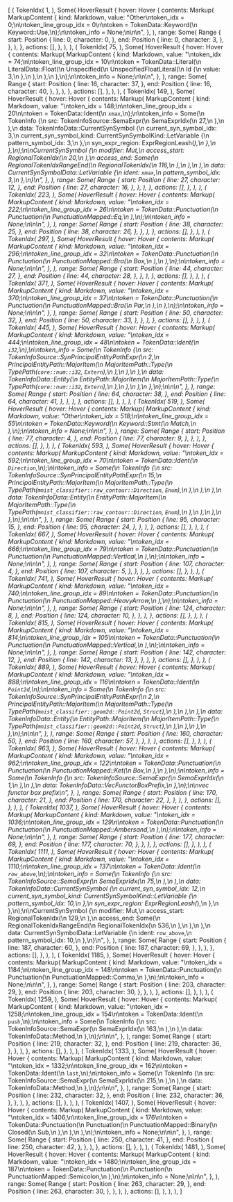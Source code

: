 [
    (
        TokenIdx(
            1,
        ),
        Some(
            HoverResult {
                hover: Hover {
                    contents: Markup(
                        MarkupContent {
                            kind: Markdown,
                            value: "Other\ntoken_idx = 0;\n\ntoken_line_group_idx = 0\n\ntoken = TokenData::Keyword(\n    Keyword::Use,\n);\n\ntoken_info = None;\n\n\n",
                        },
                    ),
                    range: Some(
                        Range {
                            start: Position {
                                line: 0,
                                character: 0,
                            },
                            end: Position {
                                line: 0,
                                character: 3,
                            },
                        },
                    ),
                },
                actions: [],
            },
        ),
    ),
    (
        TokenIdx(
            75,
        ),
        Some(
            HoverResult {
                hover: Hover {
                    contents: Markup(
                        MarkupContent {
                            kind: Markdown,
                            value: "\ntoken_idx = 74;\n\ntoken_line_group_idx = 10\n\ntoken = TokenData::Literal(\n    LiteralData::Float(\n        Unspecified(\n            UnspecifiedFloatLiteral(\n                Id {\n                    value: 3,\n                },\n            ),\n        ),\n    ),\n);\n\ntoken_info = None;\n\n\n",
                        },
                    ),
                    range: Some(
                        Range {
                            start: Position {
                                line: 16,
                                character: 37,
                            },
                            end: Position {
                                line: 16,
                                character: 40,
                            },
                        },
                    ),
                },
                actions: [],
            },
        ),
    ),
    (
        TokenIdx(
            149,
        ),
        Some(
            HoverResult {
                hover: Hover {
                    contents: Markup(
                        MarkupContent {
                            kind: Markdown,
                            value: "\ntoken_idx = 148;\n\ntoken_line_group_idx = 20\n\ntoken = TokenData::Ident(\n    `xmax`,\n);\n\ntoken_info = Some(\n    TokenInfo {\n        src: TokenInfoSource::SemaExpr(\n            SemaExprIdx(\n                27,\n            ),\n        ),\n        data: TokenInfoData::CurrentSynSymbol {\n            current_syn_symbol_idx: 3,\n            current_syn_symbol_kind: CurrentSynSymbolKind::LetVariable {\n                pattern_symbol_idx: 3,\n            },\n            syn_expr_region: ExprRegionLeash(_),\n        },\n    },\n);\n\nCurrentSynSymbol {\n    modifier: Mut,\n    access_start: RegionalTokenIdx(\n        20,\n    ),\n    access_end: Some(\n        RegionalTokenIdxRangeEnd(\n            RegionalTokenIdx(\n                116,\n            ),\n        ),\n    ),\n    data: CurrentSynSymbolData::LetVariable {\n        ident: `xmax`,\n        pattern_symbol_idx: 3,\n    },\n}\n",
                        },
                    ),
                    range: Some(
                        Range {
                            start: Position {
                                line: 27,
                                character: 12,
                            },
                            end: Position {
                                line: 27,
                                character: 16,
                            },
                        },
                    ),
                },
                actions: [],
            },
        ),
    ),
    (
        TokenIdx(
            223,
        ),
        Some(
            HoverResult {
                hover: Hover {
                    contents: Markup(
                        MarkupContent {
                            kind: Markdown,
                            value: "\ntoken_idx = 222;\n\ntoken_line_group_idx = 26\n\ntoken = TokenData::Punctuation(\n    Punctuation(\n        PunctuationMapped::Eq,\n    ),\n);\n\ntoken_info = None;\n\n\n",
                        },
                    ),
                    range: Some(
                        Range {
                            start: Position {
                                line: 38,
                                character: 25,
                            },
                            end: Position {
                                line: 38,
                                character: 26,
                            },
                        },
                    ),
                },
                actions: [],
            },
        ),
    ),
    (
        TokenIdx(
            297,
        ),
        Some(
            HoverResult {
                hover: Hover {
                    contents: Markup(
                        MarkupContent {
                            kind: Markdown,
                            value: "\ntoken_idx = 296;\n\ntoken_line_group_idx = 32\n\ntoken = TokenData::Punctuation(\n    Punctuation(\n        PunctuationMapped::Bra(\n            Box,\n        ),\n    ),\n);\n\ntoken_info = None;\n\n\n",
                        },
                    ),
                    range: Some(
                        Range {
                            start: Position {
                                line: 44,
                                character: 27,
                            },
                            end: Position {
                                line: 44,
                                character: 28,
                            },
                        },
                    ),
                },
                actions: [],
            },
        ),
    ),
    (
        TokenIdx(
            371,
        ),
        Some(
            HoverResult {
                hover: Hover {
                    contents: Markup(
                        MarkupContent {
                            kind: Markdown,
                            value: "\ntoken_idx = 370;\n\ntoken_line_group_idx = 37\n\ntoken = TokenData::Punctuation(\n    Punctuation(\n        PunctuationMapped::Bra(\n            Par,\n        ),\n    ),\n);\n\ntoken_info = None;\n\n\n",
                        },
                    ),
                    range: Some(
                        Range {
                            start: Position {
                                line: 50,
                                character: 32,
                            },
                            end: Position {
                                line: 50,
                                character: 33,
                            },
                        },
                    ),
                },
                actions: [],
            },
        ),
    ),
    (
        TokenIdx(
            445,
        ),
        Some(
            HoverResult {
                hover: Hover {
                    contents: Markup(
                        MarkupContent {
                            kind: Markdown,
                            value: "\ntoken_idx = 444;\n\ntoken_line_group_idx = 48\n\ntoken = TokenData::Ident(\n    `i32`,\n);\n\ntoken_info = Some(\n    TokenInfo {\n        src: TokenInfoSource::SynPrincipalEntityPathExpr(\n            2,\n            PrincipalEntityPath::MajorItem(\n                MajorItemPath::Type(\n                    TypePath(`core::num::i32`, `Extern`),\n                ),\n            ),\n        ),\n        data: TokenInfoData::Entity(\n            EntityPath::MajorItem(\n                MajorItemPath::Type(\n                    TypePath(`core::num::i32`, `Extern`),\n                ),\n            ),\n        ),\n    },\n);\n\n\n",
                        },
                    ),
                    range: Some(
                        Range {
                            start: Position {
                                line: 64,
                                character: 38,
                            },
                            end: Position {
                                line: 64,
                                character: 41,
                            },
                        },
                    ),
                },
                actions: [],
            },
        ),
    ),
    (
        TokenIdx(
            519,
        ),
        Some(
            HoverResult {
                hover: Hover {
                    contents: Markup(
                        MarkupContent {
                            kind: Markdown,
                            value: "Other\ntoken_idx = 518;\n\ntoken_line_group_idx = 55\n\ntoken = TokenData::Keyword(\n    Keyword::Stmt(\n        Match,\n    ),\n);\n\ntoken_info = None;\n\n\n",
                        },
                    ),
                    range: Some(
                        Range {
                            start: Position {
                                line: 77,
                                character: 4,
                            },
                            end: Position {
                                line: 77,
                                character: 9,
                            },
                        },
                    ),
                },
                actions: [],
            },
        ),
    ),
    (
        TokenIdx(
            593,
        ),
        Some(
            HoverResult {
                hover: Hover {
                    contents: Markup(
                        MarkupContent {
                            kind: Markdown,
                            value: "\ntoken_idx = 592;\n\ntoken_line_group_idx = 70\n\ntoken = TokenData::Ident(\n    `Direction`,\n);\n\ntoken_info = Some(\n    TokenInfo {\n        src: TokenInfoSource::SynPrincipalEntityPathExpr(\n            15,\n            PrincipalEntityPath::MajorItem(\n                MajorItemPath::Type(\n                    TypePath(`mnist_classifier::raw_contour::Direction`, `Enum`),\n                ),\n            ),\n        ),\n        data: TokenInfoData::Entity(\n            EntityPath::MajorItem(\n                MajorItemPath::Type(\n                    TypePath(`mnist_classifier::raw_contour::Direction`, `Enum`),\n                ),\n            ),\n        ),\n    },\n);\n\n\n",
                        },
                    ),
                    range: Some(
                        Range {
                            start: Position {
                                line: 95,
                                character: 15,
                            },
                            end: Position {
                                line: 95,
                                character: 24,
                            },
                        },
                    ),
                },
                actions: [],
            },
        ),
    ),
    (
        TokenIdx(
            667,
        ),
        Some(
            HoverResult {
                hover: Hover {
                    contents: Markup(
                        MarkupContent {
                            kind: Markdown,
                            value: "\ntoken_idx = 666;\n\ntoken_line_group_idx = 79\n\ntoken = TokenData::Punctuation(\n    Punctuation(\n        PunctuationMapped::Vertical,\n    ),\n);\n\ntoken_info = None;\n\n\n",
                        },
                    ),
                    range: Some(
                        Range {
                            start: Position {
                                line: 107,
                                character: 4,
                            },
                            end: Position {
                                line: 107,
                                character: 5,
                            },
                        },
                    ),
                },
                actions: [],
            },
        ),
    ),
    (
        TokenIdx(
            741,
        ),
        Some(
            HoverResult {
                hover: Hover {
                    contents: Markup(
                        MarkupContent {
                            kind: Markdown,
                            value: "\ntoken_idx = 740;\n\ntoken_line_group_idx = 89\n\ntoken = TokenData::Punctuation(\n    Punctuation(\n        PunctuationMapped::HeavyArrow,\n    ),\n);\n\ntoken_info = None;\n\n\n",
                        },
                    ),
                    range: Some(
                        Range {
                            start: Position {
                                line: 124,
                                character: 8,
                            },
                            end: Position {
                                line: 124,
                                character: 10,
                            },
                        },
                    ),
                },
                actions: [],
            },
        ),
    ),
    (
        TokenIdx(
            815,
        ),
        Some(
            HoverResult {
                hover: Hover {
                    contents: Markup(
                        MarkupContent {
                            kind: Markdown,
                            value: "\ntoken_idx = 814;\n\ntoken_line_group_idx = 105\n\ntoken = TokenData::Punctuation(\n    Punctuation(\n        PunctuationMapped::Vertical,\n    ),\n);\n\ntoken_info = None;\n\n\n",
                        },
                    ),
                    range: Some(
                        Range {
                            start: Position {
                                line: 142,
                                character: 12,
                            },
                            end: Position {
                                line: 142,
                                character: 13,
                            },
                        },
                    ),
                },
                actions: [],
            },
        ),
    ),
    (
        TokenIdx(
            889,
        ),
        Some(
            HoverResult {
                hover: Hover {
                    contents: Markup(
                        MarkupContent {
                            kind: Markdown,
                            value: "\ntoken_idx = 888;\n\ntoken_line_group_idx = 116\n\ntoken = TokenData::Ident(\n    `Point2d`,\n);\n\ntoken_info = Some(\n    TokenInfo {\n        src: TokenInfoSource::SynPrincipalEntityPathExpr(\n            2,\n            PrincipalEntityPath::MajorItem(\n                MajorItemPath::Type(\n                    TypePath(`mnist_classifier::geom2d::Point2d`, `Struct`),\n                ),\n            ),\n        ),\n        data: TokenInfoData::Entity(\n            EntityPath::MajorItem(\n                MajorItemPath::Type(\n                    TypePath(`mnist_classifier::geom2d::Point2d`, `Struct`),\n                ),\n            ),\n        ),\n    },\n);\n\n\n",
                        },
                    ),
                    range: Some(
                        Range {
                            start: Position {
                                line: 160,
                                character: 50,
                            },
                            end: Position {
                                line: 160,
                                character: 57,
                            },
                        },
                    ),
                },
                actions: [],
            },
        ),
    ),
    (
        TokenIdx(
            963,
        ),
        Some(
            HoverResult {
                hover: Hover {
                    contents: Markup(
                        MarkupContent {
                            kind: Markdown,
                            value: "\ntoken_idx = 962;\n\ntoken_line_group_idx = 122\n\ntoken = TokenData::Punctuation(\n    Punctuation(\n        PunctuationMapped::Ket(\n            Box,\n        ),\n    ),\n);\n\ntoken_info = Some(\n    TokenInfo {\n        src: TokenInfoSource::SemaExpr(\n            SemaExprIdx(\n                1,\n            ),\n        ),\n        data: TokenInfoData::VecFunctorBoxPrefix,\n    },\n);\n\nvec functor box prefix\n",
                        },
                    ),
                    range: Some(
                        Range {
                            start: Position {
                                line: 170,
                                character: 21,
                            },
                            end: Position {
                                line: 170,
                                character: 22,
                            },
                        },
                    ),
                },
                actions: [],
            },
        ),
    ),
    (
        TokenIdx(
            1037,
        ),
        Some(
            HoverResult {
                hover: Hover {
                    contents: Markup(
                        MarkupContent {
                            kind: Markdown,
                            value: "\ntoken_idx = 1036;\n\ntoken_line_group_idx = 129\n\ntoken = TokenData::Punctuation(\n    Punctuation(\n        PunctuationMapped::Ambersand,\n    ),\n);\n\ntoken_info = None;\n\n\n",
                        },
                    ),
                    range: Some(
                        Range {
                            start: Position {
                                line: 177,
                                character: 69,
                            },
                            end: Position {
                                line: 177,
                                character: 70,
                            },
                        },
                    ),
                },
                actions: [],
            },
        ),
    ),
    (
        TokenIdx(
            1111,
        ),
        Some(
            HoverResult {
                hover: Hover {
                    contents: Markup(
                        MarkupContent {
                            kind: Markdown,
                            value: "\ntoken_idx = 1110;\n\ntoken_line_group_idx = 137\n\ntoken = TokenData::Ident(\n    `row_above`,\n);\n\ntoken_info = Some(\n    TokenInfo {\n        src: TokenInfoSource::SemaExpr(\n            SemaExprIdx(\n                75,\n            ),\n        ),\n        data: TokenInfoData::CurrentSynSymbol {\n            current_syn_symbol_idx: 12,\n            current_syn_symbol_kind: CurrentSynSymbolKind::LetVariable {\n                pattern_symbol_idx: 10,\n            },\n            syn_expr_region: ExprRegionLeash(_),\n        },\n    },\n);\n\nCurrentSynSymbol {\n    modifier: Mut,\n    access_start: RegionalTokenIdx(\n        129,\n    ),\n    access_end: Some(\n        RegionalTokenIdxRangeEnd(\n            RegionalTokenIdx(\n                536,\n            ),\n        ),\n    ),\n    data: CurrentSynSymbolData::LetVariable {\n        ident: `row_above`,\n        pattern_symbol_idx: 10,\n    },\n}\n",
                        },
                    ),
                    range: Some(
                        Range {
                            start: Position {
                                line: 187,
                                character: 60,
                            },
                            end: Position {
                                line: 187,
                                character: 69,
                            },
                        },
                    ),
                },
                actions: [],
            },
        ),
    ),
    (
        TokenIdx(
            1185,
        ),
        Some(
            HoverResult {
                hover: Hover {
                    contents: Markup(
                        MarkupContent {
                            kind: Markdown,
                            value: "\ntoken_idx = 1184;\n\ntoken_line_group_idx = 148\n\ntoken = TokenData::Punctuation(\n    Punctuation(\n        PunctuationMapped::Comma,\n    ),\n);\n\ntoken_info = None;\n\n\n",
                        },
                    ),
                    range: Some(
                        Range {
                            start: Position {
                                line: 203,
                                character: 29,
                            },
                            end: Position {
                                line: 203,
                                character: 30,
                            },
                        },
                    ),
                },
                actions: [],
            },
        ),
    ),
    (
        TokenIdx(
            1259,
        ),
        Some(
            HoverResult {
                hover: Hover {
                    contents: Markup(
                        MarkupContent {
                            kind: Markdown,
                            value: "\ntoken_idx = 1258;\n\ntoken_line_group_idx = 154\n\ntoken = TokenData::Ident(\n    `push`,\n);\n\ntoken_info = Some(\n    TokenInfo {\n        src: TokenInfoSource::SemaExpr(\n            SemaExprIdx(\n                163,\n            ),\n        ),\n        data: TokenInfoData::Method,\n    },\n);\n\n\n",
                        },
                    ),
                    range: Some(
                        Range {
                            start: Position {
                                line: 219,
                                character: 32,
                            },
                            end: Position {
                                line: 219,
                                character: 36,
                            },
                        },
                    ),
                },
                actions: [],
            },
        ),
    ),
    (
        TokenIdx(
            1333,
        ),
        Some(
            HoverResult {
                hover: Hover {
                    contents: Markup(
                        MarkupContent {
                            kind: Markdown,
                            value: "\ntoken_idx = 1332;\n\ntoken_line_group_idx = 162\n\ntoken = TokenData::Ident(\n    `last`,\n);\n\ntoken_info = Some(\n    TokenInfo {\n        src: TokenInfoSource::SemaExpr(\n            SemaExprIdx(\n                215,\n            ),\n        ),\n        data: TokenInfoData::Method,\n    },\n);\n\n\n",
                        },
                    ),
                    range: Some(
                        Range {
                            start: Position {
                                line: 232,
                                character: 32,
                            },
                            end: Position {
                                line: 232,
                                character: 36,
                            },
                        },
                    ),
                },
                actions: [],
            },
        ),
    ),
    (
        TokenIdx(
            1407,
        ),
        Some(
            HoverResult {
                hover: Hover {
                    contents: Markup(
                        MarkupContent {
                            kind: Markdown,
                            value: "\ntoken_idx = 1406;\n\ntoken_line_group_idx = 176\n\ntoken = TokenData::Punctuation(\n    Punctuation(\n        PunctuationMapped::Binary(\n            Closed(\n                Sub,\n            ),\n        ),\n    ),\n);\n\ntoken_info = None;\n\n\n",
                        },
                    ),
                    range: Some(
                        Range {
                            start: Position {
                                line: 250,
                                character: 41,
                            },
                            end: Position {
                                line: 250,
                                character: 42,
                            },
                        },
                    ),
                },
                actions: [],
            },
        ),
    ),
    (
        TokenIdx(
            1481,
        ),
        Some(
            HoverResult {
                hover: Hover {
                    contents: Markup(
                        MarkupContent {
                            kind: Markdown,
                            value: "\ntoken_idx = 1480;\n\ntoken_line_group_idx = 187\n\ntoken = TokenData::Punctuation(\n    Punctuation(\n        PunctuationMapped::Semicolon,\n    ),\n);\n\ntoken_info = None;\n\n\n",
                        },
                    ),
                    range: Some(
                        Range {
                            start: Position {
                                line: 263,
                                character: 29,
                            },
                            end: Position {
                                line: 263,
                                character: 30,
                            },
                        },
                    ),
                },
                actions: [],
            },
        ),
    ),
]